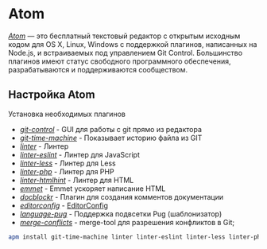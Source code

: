 # Atom

[*Atom*](//atom.io) — это бесплатный текстовый редактор с открытым исходным кодом для OS X, Linux, Windows с поддержкой плагинов, написанных на Node.js, и встраиваемых под управлением Git Control. Большинство плагинов имеют статус свободного программного обеспечения, разрабатываются и поддерживаются сообществом.

## Настройка Atom

Установка необходимых плагинов

- [*git-control*](//atom.io/packages/git-control) - GUI для работы с git прямо из редактора
- [*git-time-machine*](//atom.io/packages/git-time-machine) - Показывает историю файла из GIT
- [*linter*](//atom.io/packages/linter) - Линтер
- [*linter-eslint*](//atom.io/packages/linter-eslint) - Линтер для JavaScript
- [*linter-less*](//atom.io/packages/linter-less) - Линтер для Less
- [*linter-php*](//atom.io/packages/linter-php) - Линтер для PHP
- [*linter-htmlhint*](//atom.io/packages/linter-htmlhint) - Линтер для HTML
- [*emmet*](//atom.io/packages/emmet) - Emmet ускоряет написание HTML
- [*docblockr*](//atom.io/packages/docblockr) - Плагин для создания комментов документации
- [*editorconfig*](//atom.io/packages/editorconfig) - [EditorConfig](./1-standards/1.5-editorconfig.md)
- [*language-pug*](//atom.io/packages/language-pug) - Поддержка подвсетки Pug (шаблонизатор)
- [*merge-conflicts*](//atom.io/packages/merge-conflicts) - merge-tool для разрешения конфликтов в Git;

```bash
apm install git-time-machine linter linter-eslint linter-less linter-php linter-htmlhint git-control emmet docblockr editorconfig language-pug merge-conflicts
```

